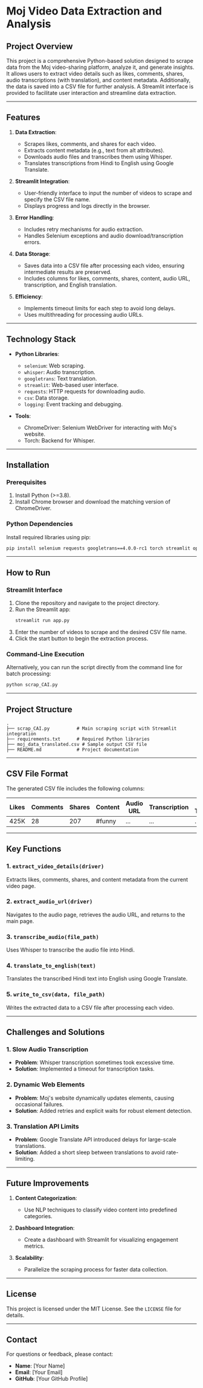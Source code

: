 # Moj Video Data Extraction and Analysis

## Project Overview
This project is a comprehensive Python-based solution designed to scrape data from the Moj video-sharing platform, analyze it, and generate insights. It allows users to extract video details such as likes, comments, shares, audio transcriptions (with translation), and content metadata. Additionally, the data is saved into a CSV file for further analysis. A Streamlit interface is provided to facilitate user interaction and streamline data extraction.

---

## Features

1. **Data Extraction**:
   - Scrapes likes, comments, and shares for each video.
   - Extracts content metadata (e.g., text from alt attributes).
   - Downloads audio files and transcribes them using Whisper.
   - Translates transcriptions from Hindi to English using Google Translate.

2. **Streamlit Integration**:
   - User-friendly interface to input the number of videos to scrape and specify the CSV file name.
   - Displays progress and logs directly in the browser.

3. **Error Handling**:
   - Includes retry mechanisms for audio extraction.
   - Handles Selenium exceptions and audio download/transcription errors.

4. **Data Storage**:
   - Saves data into a CSV file after processing each video, ensuring intermediate results are preserved.
   - Includes columns for likes, comments, shares, content, audio URL, transcription, and English translation.

5. **Efficiency**:
   - Implements timeout limits for each step to avoid long delays.
   - Uses multithreading for processing audio URLs.

---

## Technology Stack

- **Python Libraries**:
  - `selenium`: Web scraping.
  - `whisper`: Audio transcription.
  - `googletrans`: Text translation.
  - `streamlit`: Web-based user interface.
  - `requests`: HTTP requests for downloading audio.
  - `csv`: Data storage.
  - `logging`: Event tracking and debugging.

- **Tools**:
  - ChromeDriver: Selenium WebDriver for interacting with Moj's website.
  - Torch: Backend for Whisper.

---

## Installation

### Prerequisites
1. Install Python (>=3.8).
2. Install Chrome browser and download the matching version of ChromeDriver.

### Python Dependencies
Install required libraries using pip:
```bash
pip install selenium requests googletrans==4.0.0-rc1 torch streamlit openai-whisper
```

---

## How to Run

### Streamlit Interface
1. Clone the repository and navigate to the project directory.
2. Run the Streamlit app:
   ```bash
   streamlit run app.py
   ```
3. Enter the number of videos to scrape and the desired CSV file name.
4. Click the start button to begin the extraction process.

### Command-Line Execution
Alternatively, you can run the script directly from the command line for batch processing:
```bash
python scrap_CAI.py
```

---

## Project Structure

```plaintext
.
├── scrap_CAI.py          # Main scraping script with Streamlit integration
├── requirements.txt      # Required Python libraries
├── moj_data_translated.csv # Sample output CSV file
├── README.md             # Project documentation
```

---

## CSV File Format

The generated CSV file includes the following columns:

| Likes | Comments | Shares | Content | Audio URL | Transcription | English Translation |
|-------|----------|--------|---------|-----------|---------------|----------------------|
| 425K  | 28       | 207    | #funny  | ...       | ...           | ...                  |

---

## Key Functions

### 1. **`extract_video_details(driver)`**
Extracts likes, comments, shares, and content metadata from the current video page.

### 2. **`extract_audio_url(driver)`**
Navigates to the audio page, retrieves the audio URL, and returns to the main page.

### 3. **`transcribe_audio(file_path)`**
Uses Whisper to transcribe the audio file into Hindi.

### 4. **`translate_to_english(text)`**
Translates the transcribed Hindi text into English using Google Translate.

### 5. **`write_to_csv(data, file_path)`**
Writes the extracted data to a CSV file after processing each video.

---

## Challenges and Solutions

### 1. **Slow Audio Transcription**
- **Problem**: Whisper transcription sometimes took excessive time.
- **Solution**: Implemented a timeout for transcription tasks.

### 2. **Dynamic Web Elements**
- **Problem**: Moj's website dynamically updates elements, causing occasional failures.
- **Solution**: Added retries and explicit waits for robust element detection.

### 3. **Translation API Limits**
- **Problem**: Google Translate API introduced delays for large-scale translations.
- **Solution**: Added a short sleep between translations to avoid rate-limiting.

---

## Future Improvements

1. **Content Categorization**:
   - Use NLP techniques to classify video content into predefined categories.

2. **Dashboard Integration**:
   - Create a dashboard with Streamlit for visualizing engagement metrics.

3. **Scalability**:
   - Parallelize the scraping process for faster data collection.

---

## License
This project is licensed under the MIT License. See the `LICENSE` file for details.

---

## Contact
For questions or feedback, please contact:
- **Name**: [Your Name]
- **Email**: [Your Email]
- **GitHub**: [Your GitHub Profile]
